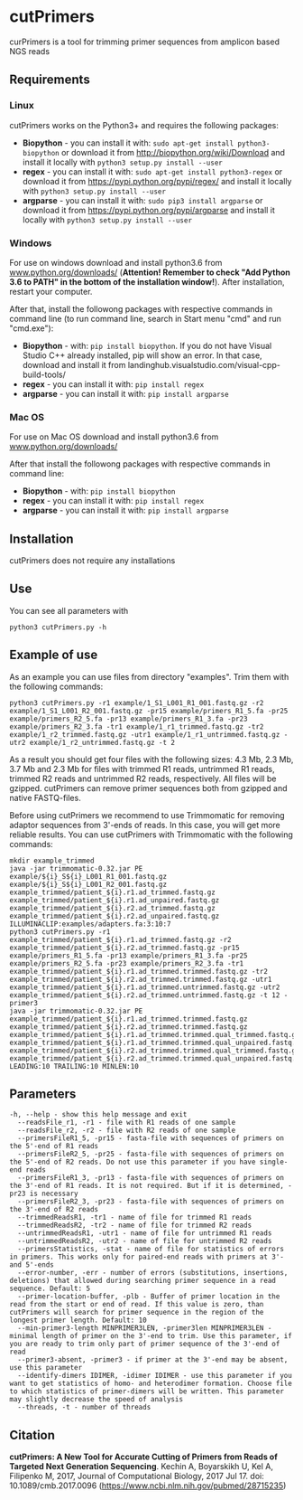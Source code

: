 # cutPrimers
curPrimers is a tool for trimming primer sequences from amplicon based NGS reads

## Requirements
### Linux
cutPrimers works on the Python3+ and requires the following packages:
* **Biopython** - you can install it with: `sudo apt-get install python3-biopython` or download it from http://biopython.org/wiki/Download and install it locally with `python3 setup.py install --user`
* **regex** - you can install it with: `sudo apt-get install python3-regex`  or download it from https://pypi.python.org/pypi/regex/ and install it locally with `python3 setup.py install --user`
* **argparse** - you can install it with: `sudo pip3 install argparse` or download it from https://pypi.python.org/pypi/argparse and install it locally with `python3 setup.py install --user`

### Windows
For use on windows download and install python3.6 from www.python.org/downloads/ (**Attention! Remember to check "Add Python 3.6 to PATH" in the bottom of the installation window!**). After installation, restart your computer.

After that, install the followong packages with respective commands in command line (to run command line, search in Start menu "cmd" and run "cmd.exe"):
* **Biopython** - with: `pip install biopython`. If you do not have Visual Studio C++ already installed, pip will show an error. In that case, download and install it from landinghub.visualstudio.com/visual-cpp-build-tools/
* **regex** - you can install it with: `pip install regex`
* **argparse** - you can install it with: `pip install argparse`

### Mac OS
For use on Mac OS download and install python3.6 from www.python.org/downloads/

After that install the followong packages with respective commands in command line:
* **Biopython** - with: `pip install biopython`
* **regex** - you can install it with: `pip install regex`
* **argparse** - you can install it with: `pip install argparse`

## Installation
cutPrimers does not require any installations

## Use
You can see all parameters with 
```
python3 cutPrimers.py -h
```

## Example of use
As an example you can use files from directory "examples". Trim them with the following commands:
```
python3 cutPrimers.py -r1 example/1_S1_L001_R1_001.fastq.gz -r2 example/1_S1_L001_R2_001.fastq.gz -pr15 example/primers_R1_5.fa -pr25 example/primers_R2_5.fa -pr13 example/primers_R1_3.fa -pr23 example/primers_R2_3.fa -tr1 example/1_r1_trimmed.fastq.gz -tr2 example/1_r2_trimmed.fastq.gz -utr1 example/1_r1_untrimmed.fastq.gz -utr2 example/1_r2_untrimmed.fastq.gz -t 2
```
As a result you should get four files with the following sizes: 4.3 Mb, 2.3 Mb, 3.7 Mb and 2.3 Mb for files with trimmed R1 reads, untrimmed R1 reads, trimmed R2 reads and untrimmed R2 reads, respectively. All files will be gzipped. cutPrimers can remove primer sequences both from gzipped and native FASTQ-files.

Before using cutPrimers we recommend to use Trimmomatic for removing adaptor sequences from 3'-ends of reads. In this case, you will get more reliable results. You can use cutPrimers with Trimmomatic with the following commands:
```
mkdir example_trimmed
java -jar trimmomatic-0.32.jar PE example/${i}_S${i}_L001_R1_001.fastq.gz example/${i}_S${i}_L001_R2_001.fastq.gz example_trimmed/patient_${i}.r1.ad_trimmed.fastq.gz example_trimmed/patient_${i}.r1.ad_unpaired.fastq.gz example_trimmed/patient_${i}.r2.ad_trimmed.fastq.gz example_trimmed/patient_${i}.r2.ad_unpaired.fastq.gz ILLUMINACLIP:examples/adapters.fa:3:10:7
python3 cutPrimers.py -r1 example_trimmed/patient_${i}.r1.ad_trimmed.fastq.gz -r2 example_trimmed/patient_${i}.r2.ad_trimmed.fastq.gz -pr15 example/primers_R1_5.fa -pr13 example/primers_R1_3.fa -pr25 example/primers_R2_5.fa -pr23 example/primers_R2_3.fa -tr1 example_trimmed/patient_${i}.r1.ad_trimmed.trimmed.fastq.gz -tr2 example_trimmed/patient_${i}.r2.ad_trimmed.trimmed.fastq.gz -utr1 example_trimmed/patient_${i}.r1.ad_trimmed.untrimmed.fastq.gz -utr2 example_trimmed/patient_${i}.r2.ad_trimmed.untrimmed.fastq.gz -t 12 -primer3
java -jar trimmomatic-0.32.jar PE example_trimmed/patient_${i}.r1.ad_trimmed.trimmed.fastq.gz example_trimmed/patient_${i}.r2.ad_trimmed.trimmed.fastq.gz example_trimmed/patient_${i}.r1.ad_trimmed.trimmed.qual_trimmed.fastq.gz example_trimmed/patient_${i}.r1.ad_trimmed.trimmed.qual_unpaired.fastq.gz example_trimmed/patient_${i}.r2.ad_trimmed.trimmed.qual_trimmed.fastq.gz example_trimmed/patient_${i}.r2.ad_trimmed.trimmed.qual_unpaired.fastq.gz LEADING:10 TRAILING:10 MINLEN:10
```

## Parameters
```
-h, --help - show this help message and exit
  --readsFile_r1, -r1 - file with R1 reads of one sample
  --readsFile_r2, -r2 - file with R2 reads of one sample
  --primersFileR1_5, -pr15 - fasta-file with sequences of primers on the 5'-end of R1 reads
  --primersFileR2_5, -pr25 - fasta-file with sequences of primers on the 5'-end of R2 reads. Do not use this parameter if you have single-end reads
  --primersFileR1_3, -pr13 - fasta-file with sequences of primers on the 3'-end of R1 reads. It is not required. But if it is determined, -pr23 is necessary
  --primersFileR2_3, -pr23 - fasta-file with sequences of primers on the 3'-end of R2 reads
  --trimmedReadsR1, -tr1 - name of file for trimmed R1 reads
  --trimmedReadsR2, -tr2 - name of file for trimmed R2 reads
  --untrimmedReadsR1, -utr1 - name of file for untrimmed R1 reads
  --untrimmedReadsR2, -utr2 - name of file for untrimmed R2 reads
  --primersStatistics, -stat - name of file for statistics of errors in primers. This works only for paired-end reads with primers at 3'- and 5'-ends
  --error-number, -err - number of errors (substitutions, insertions, deletions) that allowed during searching primer sequence in a read sequence. Default: 5
  --primer-location-buffer, -plb - Buffer of primer location in the read from the start or end of read. If this value is zero, than cutPrimers will search for primer sequence in the region of the longest primer length. Default: 10
  --min-primer3-length MINPRIMER3LEN, -primer3len MINPRIMER3LEN - minimal length of primer on the 3'-end to trim. Use this parameter, if you are ready to trim only part of primer sequence of the 3'-end of read
  --primer3-absent, -primer3 - if primer at the 3'-end may be absent, use this parameter
  --identify-dimers IDIMER, -idimer IDIMER - use this parameter if you want to get statistics of homo- and heterodimer formation. Choose file to which statistics of primer-dimers will be written. This parameter may slightly decrease the speed of analysis
  --threads, -t - number of threads
```
## Citation
**cutPrimers: A New Tool for Accurate Cutting of Primers from Reads of Targeted Next Generation Sequencing**. Kechin A, Boyarskikh U, Kel A, Filipenko M, 2017, Journal of Computational Biology, 2017 Jul 17. doi: 10.1089/cmb.2017.0096 (https://www.ncbi.nlm.nih.gov/pubmed/28715235)

